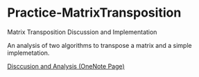 # Practice-MatrixTransposition
Matrix Transposition Discussion and Implementation

An analysis of two algorithms to transpose a matrix and a simple implemetation. 

[Disccusion and Analysis (OneNote Page)](../blob/master/MatrixTransposition.one)
